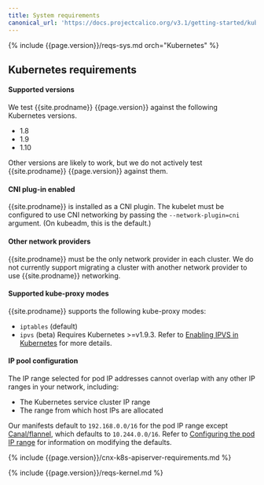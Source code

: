 ```yaml
---
title: System requirements
canonical_url: 'https://docs.projectcalico.org/v3.1/getting-started/kubernetes/requirements'
---
```


{% include {{page.version}}/reqs-sys.md orch="Kubernetes" %}

## Kubernetes requirements

#### Supported versions

We test {{site.prodname}} {{page.version}} against the following Kubernetes versions.
- 1.8
- 1.9
- 1.10

Other versions are likely to work, but we do not actively test {{site.prodname}} 
{{page.version}} against them.

#### CNI plug-in enabled

{{site.prodname}} is installed as a CNI plugin. The kubelet must be configured 
to use CNI networking by passing the `--network-plugin=cni` argument. (On 
kubeadm, this is the default.)

#### Other network providers

{{site.prodname}} must be the only network provider in each cluster. We do
not currently support migrating a cluster with another network provider to 
use {{site.prodname}} networking.
  
#### Supported kube-proxy modes

{{site.prodname}} supports the following kube-proxy modes:
- `iptables` (default)
- `ipvs` (beta) Requires Kubernetes >=v1.9.3. Refer to 
  [Enabling IPVS in Kubernetes](../../usage/enabling-ipvs) for more details.

#### IP pool configuration

The IP range selected for pod IP addresses cannot overlap with any other 
IP ranges in your network, including:

- The Kubernetes service cluster IP range
- The range from which host IPs are allocated 

Our manifests default to `192.168.0.0/16` for the pod IP range except [Canal/flannel](./installation/flannel), 
which defaults to `10.244.0.0/16`. Refer to [Configuring the pod IP range](./installation/config-options#configuring-the-pod-ip-range)
for information on modifying the defaults.

{% include {{page.version}}/cnx-k8s-apiserver-requirements.md %}

{% include {{page.version}}/reqs-kernel.md %}